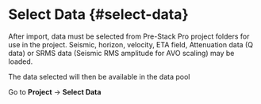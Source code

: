 # Select Data {#select-data}

After import, data must be selected from Pre-Stack Pro project folders for use in the project. Seismic, horizon, velocity, ETA field, Attenuation data \(Q data\) or SRMS data \(Seismic RMS amplitude for AVO scaling\) may be loaded.

The data selected will then be available in the data pool

Go to **Project** → **Select Data**



